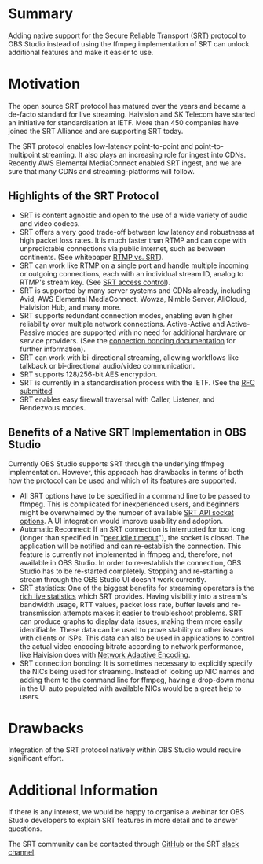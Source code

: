 # Summary

Adding native support for the Secure Reliable Transport ([SRT](https://github.com/Haivision/srt)) protocol to OBS Studio instead of using the ffmpeg implementation of SRT can unlock additional features and make it easier to use.

# Motivation

The open source SRT protocol has matured over the years and became a de-facto standard for live streaming. Haivision and SK Telecom have started an initiative for standardisation at IETF. More than 450 companies have joined the SRT Alliance and are supporting SRT today. 

The SRT protocol enables low-latency point-to-point and point-to-multipoint streaming. It also plays an increasing role for ingest into CDNs. Recently AWS Elemental MediaConnect enabled SRT ingest, and we are sure that many CDNs and streaming-platforms will follow.

## Highlights of the SRT Protocol

- SRT is content agnostic and open to the use of a wide variety of audio and video codecs.
- SRT offers a very good trade-off between low latency and robustness at high packet loss rates. It is much faster than RTMP and can cope with unpredictable connections via public internet, such as between continents. (See whitepaper [RTMP vs. SRT](https://www.haivision.com/resources/white-paper/srt-versus-rtmp/)).
- SRT can work like RTMP on a single port and handle multiple incoming or outgoing connections, each with an individual stream ID, analog to RTMP's stream key. (See [SRT access control](https://github.com/Haivision/srt/blob/master/docs/features/access-control.md)).
- SRT is supported by many server systems and CDNs already, including Avid, AWS Elemental MediaConnect, Wowza, Nimble Server, AliCloud, Haivision Hub, and many more.
- SRT supports redundant connection modes, enabling even higher reliability over multiple network connections. Active-Active and Active-Passive modes are supported with no need for additional hardware or service providers. (See the [connection bonding documentation](https://github.com/Haivision/srt/blob/master/docs/features/bonding-intro.md) for further information).
- SRT can work with bi-directional streaming, allowing workflows like talkback or bi-directional audio/video communication.
- SRT supports 128/256-bit AES encryption.
- SRT is currently in a standardisation process with the IETF. (See the [RFC submitted](https://datatracker.ietf.org/doc/html/draft-sharabayko-srt-00)
- SRT enables easy firewall traversal with Caller, Listener, and Rendezvous modes.

## Benefits of a Native SRT Implementation in OBS Studio

Currently OBS Studio supports SRT through the underlying ffmpeg implementation. However, this approach has drawbacks in terms of both how the protocol can be used and which of its features are supported.

- All SRT options have to be specified in a command line to be passed to ffmpeg. This is complicated for inexperienced users, and beginners might be overwhelmed by the number of available [SRT API socket options](https://github.com/Haivision/srt/blob/master/docs/API/API-socket-options.md#list-of-options). A UI integration would improve usability and adoption.
- Automatic Reconnect: If an SRT connection is interrupted for too long (longer than specified in "[peer idle timeout](https://github.com/Haivision/srt/blob/master/docs/API/API-socket-options.md#SRTO_PEERIDLETIMEO)"), the socket is closed. The application will be notified and can re-establish the connection. This feature is currently not implemented in ffmpeg and, therefore, not available in OBS Studio. In order to re-establish the connection, OBS Studio has to be re-started completely. Stopping and re-starting a stream through the OBS Studio UI doesn't work currently. 
- SRT statistics: One of the biggest benefits for streaming operators is the [rich live statistics](https://github.com/Haivision/srt/blob/master/docs/API/statistics.md) which SRT provides. Having visibility into a stream's  bandwidth usage, RTT values, packet loss rate, buffer levels and re-transmission attempts makes it easier to troubleshoot problems. SRT can produce graphs to display data issues, making them more easily identifiable. These data can be used to prove stability or other issues with clients or ISPs. This data can also be used in applications to control the actual video encoding bitrate according to network performance, like Haivision does with [Network Adaptive Encoding](https://www.haivision.com/resources/streaming-video-definitions/network-adaptive-encoding/). 
- SRT connection bonding: It is sometimes necessary to explicitly specify the NICs being used for streaming. Instead of looking up NIC names and adding them to the command line for ffmpeg, having a drop-down menu in the UI auto populated with available NICs would be a great help to users.

# Drawbacks

Integration of the SRT protocol natively within OBS Studio would require significant effort.

# Additional Information

If there is any interest, we would be happy to organise a webinar for OBS Studio developers to explain SRT features in more detail and to answer questions.

The SRT community can be contacted through [GitHub](https://github.com/Haivision/srt) or the SRT [slack channel](https://slackin-srtalliance.azurewebsites.net/).

